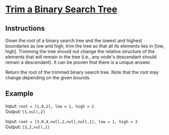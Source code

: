 # [Trim a Binary Search Tree](https://leetcode.com/problems/trim-a-binary-search-tree)

## Instructions

Given the root of a binary search tree and the lowest and highest boundaries as low and high, trim the tree so that all its elements lies in [low, high]. Trimming the tree should not change the relative structure of the elements that will remain in the tree (i.e., any node's descendant should remain a descendant). It can be proven that there is a unique answer.

Return the root of the trimmed binary search tree. Note that the root may change depending on the given bounds.

## Example

Input: `root = [1,0,2], low = 1, high = 2`\
Output: `[1,null,2]`

Input: `root = [3,0,4,null,2,null,null,1], low = 1, high = 3`\
Output: `[3,2,null,1]`
